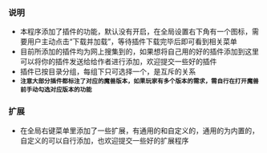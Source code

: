 ### 说明
* 本程序添加了插件的功能，默认没有开启，在全局设置右下角有一个图标，需要用户主动点击“下载并加载”，等待插件下载完毕后即可看到相关菜单
* 目前所添加的插件均为网上搜集到的，如果想将自己用的好的插件添加到这里可以将你的插件发送给给作者进行添加，欢迎提交一些好的插件
* 插件已按目录分组，每组下只可选择一个，是互斥的关系
* **`注意大部分插件都标注了对应的魔兽版本，如果玩家有多个版本的需求，需自行在打开魔兽前手动勾选对应版本的功能`**

### 扩展
* 在全局右键菜单里添加了一些扩展，有通用的和自定义的，通用的为内置的，自定义的可以自行添加，也欢迎提交一些好的扩展程序